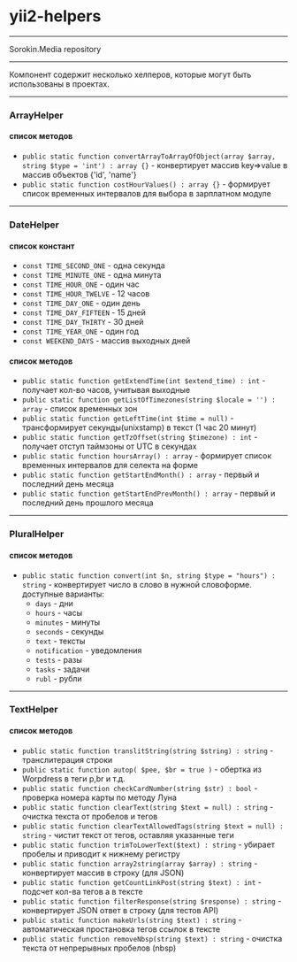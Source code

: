 # yii2-helpers

***
Sorokin.Media repository
***

Компонент содержит несколько хелперов, которые могут быть использованы в проектах.

***
### ArrayHelper
#### список методов
+ `public static function convertArrayToArrayOfObject(array $array, string $type = 'int') : array {}` - конвертирует массив key=>value в массив объектов {'id', 'name'}
+ `public static function costHourValues() : array {}` -  формирует список временных интервалов для выбора в зарплатном модуле      

***
### DateHelper
#### список констант
+ `const TIME_SECOND_ONE`  - одна секунда
+ `const TIME_MINUTE_ONE` - одна минута
+ `const TIME_HOUR_ONE` - один час
+ `const TIME_HOUR_TWELVE` - 12 часов
+ `const TIME_DAY_ONE` - один день
+ `const TIME_DAY_FIFTEEN` - 15 дней
+ `const TIME_DAY_THIRTY` - 30 дней
+ `const TIME_YEAR_ONE` - один год
+ `const WEEKEND_DAYS` - массив выходных дней

#### список методов
+ `public static function getExtendTime(int $extend_time) : int` - получает кол-во часов, учитывая выходные
+ `public static function getListOfTimezones(string $locale = '') : array` - список временных зон
+ `public static function getLeftTime(int $time = null)` - трансформирует секунды(unixstamp) в текст (1 час 20 минут)
+ `public static function getTzOffset(string $timezone) : int` - получает отступ таймзоны от UTC в секундах
+ `public static function hoursArray() : array` - формирует список временных интервалов для селекта на форме
+ `public static function getStartEndMonth() : array` - первый и последний день месяца
+ `public static function getStartEndPrevMonth() : array` - первый и последний день прошлого месяца

***
### PluralHelper
#### список методов
+ `public static function convert(int $n, string $type = "hours") : string` - конвертирует число в слово в нужной словоформе. доступные варианты:
    + `days` - дни
    + `hours` - часы
    + `minutes` - минуты
    + `seconds` - секунды
    + `text` - тексты
    + `notification` - уведомления
    + `tests` - разы
    + `tasks` - задачи
    + `rubl` - рубли
    
***
### TextHelper
#### список методов
+ `public static function translitString(string $string) : string` - транслитерация строки
+ `public static function autop( $pee, $br = true )` - обертка из Worpdress в теги p,br и т.д.
+ `public static function checkCardNumber(string $str) : bool` - проверка номера карты по методу Луна
+ `public static function clearText(string $text = null) : string` - очистка текста от пробелов и тегов
+ `public static function clearTextAllowedTags(string $text = null) : string` - чистит текст от тегов, оставляя указанные теги
+ `public static function trimToLowerText($text) : string` - убирает пробелы и приводит к нижнему регистру
+ `public static function array2string(array $array) : string` - конвертирует массив в строку (для JSON)
+ `public static function getCountLinkPost(string $text) : int` - подсчет кол-ва тегов а в тексте
+ `public static function filterResponse(string $response) : string` - конвертирует JSON ответ в строку (для тестов API)
+ `public static function makeUrls(string $text) : string` - автоматическая простановка тегов ссылок в тексте
+ `public static function removeNbsp(string $text) : string` - очистка текста от непрерывных пробелов (nbsp)
